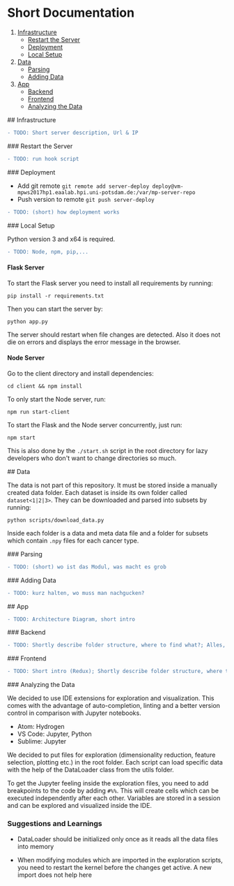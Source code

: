 # Short Documentation

1.  [Infrastructure](#infrastructure)
    * [Restart the Server](#server-restart)
    * [Deployment](#deployment)
    * [Local Setup](#local-setup)
2.  [Data](#data)
    * [Parsing](#parsing)
    * [Adding Data](#adding-data)
3.  [App](#app)
    * [Backend](#backend)
    * [Frontend](#frontend)
    * [Analyzing the Data](#analyzing-data)

<a name="infrastructure"/>
## Infrastructure

```diff
- TODO: Short server description, Url & IP
```

<a name="server-restart"/>
### Restart the Server

```diff
- TODO: run hook script
```

<a name="deployment"/>
### Deployment

* Add git remote `git remote add server-deploy deploy@vm-mpws2017hp1.eaalab.hpi.uni-potsdam.de:/var/mp-server-repo`
* Push version to remote `git push server-deploy`

```diff
- TODO: (short) how deployment works
```

<a name="local-setup"/>
### Local Setup

Python version 3 and x64 is required.

```diff
- TODO: Node, npm, pip,...
```

#### Flask Server

To start the Flask server you need to install all requirements by running:

```
pip install -r requirements.txt
```

Then you can start the server by:

```
python app.py
```

The server should restart when file changes are detected. Also it does not die on errors and displays the error message in the browser.

#### Node Server

Go to the client directory and install dependencies:

```
cd client && npm install
```

To only start the Node server, run:

```
npm run start-client
```

To start the Flask and the Node server concurrently, just run:

```
npm start
```

This is also done by the `./start.sh` script in the root directory for lazy developers who don't want to change directories so much.

<a name="data"/>
## Data

The data is not part of this repository. It must be stored inside a manually created data folder.
Each dataset is inside its own folder called `dataset<1|2|3>`.
They can be downloaded and parsed into subsets by running:

```
python scripts/download_data.py
```

Inside each folder is a data and meta data file and a folder for subsets which contain `.npy` files for each cancer type.

<a name="parsing"/>
### Parsing

```diff
- TODO: (short) wo ist das Modul, was macht es grob
```

<a name="adding-data"/>
### Adding Data

```diff
- TODO: kurz halten, wo muss man nachgucken?
```

<a name="app"/>
## App

```diff
- TODO: Architecture Diagram, short intro
```

<a name="backend"/>
### Backend

```diff
- TODO: Shortly describe folder structure, where to find what?; Alles, was aus dem Code nicht direkt hervor geht
```

<a name="frontend"/>
### Frontend

```diff
- TODO: Short intro (Redux); Shortly describe folder structure, where to find what?
```

<a name="analyzing-data"/>
### Analyzing the Data

We decided to use IDE extensions for exploration and visualization.
This comes with the advantage of auto-completion, linting and a better version control in comparison with Jupyter notebooks.

* Atom: Hydrogen
* VS Code: Jupyter, Python
* Sublime: Jupyter

We decided to put files for exploration (dimensionality reduction, feature selection, plotting etc.) in the root folder.
Each script can load specific data with the help of the DataLoader class from the utils folder.

To get the Jupyter feeling inside the exploration files, you need to add breakpoints to the code by adding `#%%`.
This will create cells which can be executed independently after each other. Variables are stored in a session and can be explored and visualized inside the IDE.

### Suggestions and Learnings

* DataLoader should be initialized only once as it reads all the data files into memory

* When modifying modules which are imported in the exploration scripts, you need to restart the kernel before the changes get active. A new import does not help here
